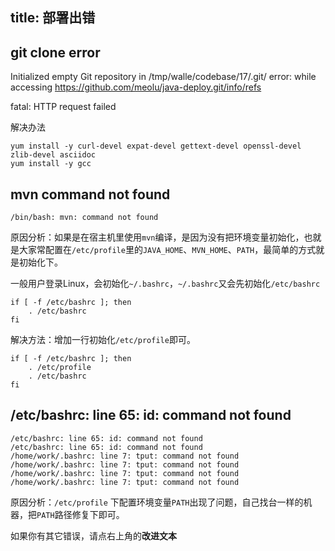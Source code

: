 title: 部署出错
---

## git clone error
Initialized empty Git repository in /tmp/walle/codebase/17/.git/
 error: while accessing https://github.com/meolu/java-deploy.git/info/refs

fatal: HTTP request failed

解决办法
 ```
 yum install -y curl-devel expat-devel gettext-devel openssl-devel zlib-devel asciidoc
 yum install -y gcc
 ```

## mvn command not found
`/bin/bash: mvn: command not found`

原因分析：如果是在宿主机里使用`mvn`编译，是因为没有把环境变量初始化，也就是大家常配置在`/etc/profile`里的`JAVA_HOME`、`MVN_HOME`、`PATH`，最简单的方式就是初始化下。

一般用户登录Linux，会初始化`~/.bashrc`，`~/.bashrc`又会先初始化`/etc/bashrc`

```
if [ -f /etc/bashrc ]; then
	. /etc/bashrc
fi
```

解决方法：增加一行初始化`/etc/profile`即可。

```
if [ -f /etc/bashrc ]; then
	. /etc/profile
	. /etc/bashrc
fi
```


## /etc/bashrc: line 65: id: command not found
```
/etc/bashrc: line 65: id: command not found
/etc/bashrc: line 65: id: command not found
/home/work/.bashrc: line 7: tput: command not found
/home/work/.bashrc: line 7: tput: command not found
/home/work/.bashrc: line 7: tput: command not found
/home/work/.bashrc: line 7: tput: command not found
```

原因分析：`/etc/profile` 下配置环境变量`PATH`出现了问题，自己找台一样的机器，把`PATH`路径修复下即可。


如果你有其它错误，请点右上角的**改进文本**


<br><br><br>
